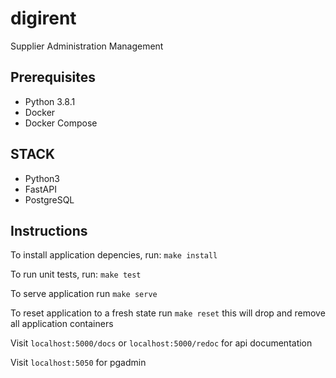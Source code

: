 # digirent

Supplier Administration Management

## Prerequisites
* Python 3.8.1
* Docker
* Docker Compose

## STACK
* Python3
* FastAPI
* PostgreSQL

## Instructions

To install application depencies, run: `make install`

To run unit tests, run: `make test`

To serve application run `make serve`

To reset application to a fresh state run `make reset` this will drop and remove all application containers

Visit `localhost:5000/docs` or `localhost:5000/redoc` for api documentation

Visit `localhost:5050` for pgadmin
